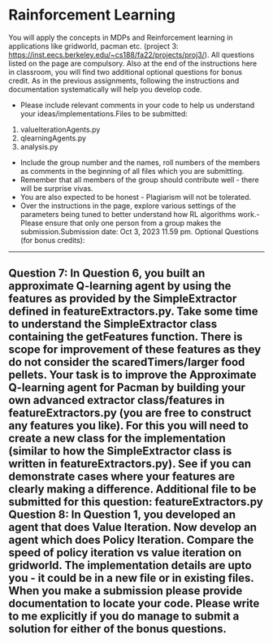 # Rainforcement Learning 
You will apply the concepts in MDPs and Reinforcement learning in applications like gridworld, pacman etc. (project 3: https://inst.eecs.berkeley.edu/~cs188/fa22/projects/proj3/). All questions listed on the page are compulsory. 
Also at the end of the instructions here in classroom, you will find two additional optional questions for bonus credit.
As in the previous assignments, following the instructions and documentation systematically will help you develop code. 
-  Please include relevant comments in your code to help us understand your ideas/implementations.Files to be submitted:
1. valueIterationAgents.py
2. qlearningAgents.py
3. analysis.py
- Include the group number and the names, roll numbers of the members as comments in the beginning of all files which you are submitting. 
- Remember that all members of the group should contribute well - there will be surprise vivas. 
- You are also expected to be honest - Plagiarism will not be tolerated.
- Over the instructions in the page, explore various settings of the parameters being tuned to better understand how RL algorithms work.- Please ensure that only one person from a group makes the submission.Submission date: Oct 3, 2023 11.59 pm.
Optional Questions (for bonus credits):
------------------------------------------------------------------------------------------
Question 7: In Question 6, you built an approximate Q-learning agent by using the features as provided by the SimpleExtractor defined in featureExtractors.py. Take some time to understand the SimpleExtractor class containing the getFeatures function. There is scope for improvement of these features as they do not consider the scaredTimers/larger food pellets. Your task is to improve the Approximate Q-learning agent for Pacman by building your own advanced extractor class/features in featureExtractors.py (you are free to construct any features you like). For this you will need to create a new class for the implementation (similar to how the SimpleExtractor class is written in featureExtractors.py).  See if you can demonstrate cases where your features are clearly making a difference.
Additional file to be submitted for this question: featureExtractors.py
Question 8: In Question 1, you developed an agent that does Value Iteration. Now develop an agent which does Policy Iteration. Compare the speed of policy iteration vs value iteration on gridworld. The implementation details are upto you - it could be in a new file or  in existing files. When you make a submission please provide documentation to locate your code.
Please write to me explicitly if you do manage to submit a solution for either of the bonus questions.
-----------------------------------------------------------------------------------------
